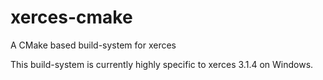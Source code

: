 # xerces-cmake
A CMake based build-system for xerces

This build-system is currently highly specific to xerces 3.1.4 on Windows.
 
